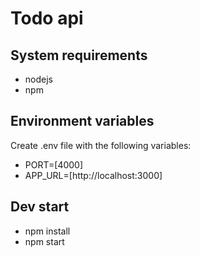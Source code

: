 # Todo api

## System requirements
- nodejs
- npm

## Environment variables
Create .env file with the following variables:
- PORT=[4000]
- APP_URL=[http://localhost:3000]


## Dev start
- npm install
- npm start